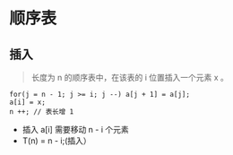 # 顺序表

## 插入

> 长度为 n 的顺序表中，在该表的 i 位置插入一个元素 x 。

```code
for(j = n - 1; j >= i; j --) a[j + 1] = a[j];
a[i] = x; 
n ++; // 表长增 1
```
+ 插入 a[i] 需要移动 n - i 个元素
+ T(n) = n - i;(插入）

